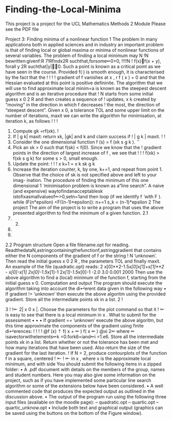 # Finding-the-Local-Minima

This project is a project for the UCL Mathematics Methods 2 Module 
Please see the PDF file




Project 3: Finding minima of a nonlinear function 1 The problem
In many applications both in applied sciences and in industry an important
problem is that of finding local or global maxima or minima of nonlinear
functions of several variables. The problem of finding a local minimum may
N ! N
bewritten:givenf:R 7!Rfindx2R suchthat,forsome✏0>0,
! ! ! ! N !  f(x)f(x + y), forall y 2R suchthat|y|✏0.
Such a point is known as a critical point as we have seen in the course. Provided f(·) is smooth enough, it is characterised by the fact that the
!  !  !  ! 
gradient of f vanishes at x , r f ( x ) = 0 and that the Hessian evaluated
at this point is positive defininite.
The algorithm that we will use to find approximate local minim=a is
known as the steepest descent algorithm and is an iterative procedure that
!  N
starts from some initial guess x 0 2 R and then creates a sequence of
! 
updates, x k created by “moving” in the direction in which f decreases ! 
the most, the direction of “steepest descent”. Given x 0, a tolerance TOL and some upper limit on the number of iterations, maxit we can write the algorithm for minimisation, at iteration k, as follows
!  !  ! 
1. Compute gk =rf(xk).
! 
2. If | g k| <TOL or k >maxit: return xk, |gk| and k and claim success if
! 
| g k | <TOL and failure if k >maxit.
 ! ! 
3. Consider the one dimensional function f (s) = f (xk   s g k ).
 ̃ ̃
4. Pick an sk > 0 such that f(sk) < f(0). Since we know that the
! 
gradient points in the direction of largest increase of f , we see that  !  ! ! 
f(xk) > f(xk   s g k) for some s > 0, small enough.
5. Update the point:
!  !  !  x k+1 = x k   sk g k
6. Increase the iteration counter, k, by one, k+=1, and repeat from point 1.
Observe that the choice of sk is not specified above and left to your imag- ination. The procedure of finding the minimum of this one dimensional
1
 ̃
minimisation problem is known as a“line search”. A naive (and expensive) waytofindanacceptablesk istofixasmallvalueof✏>0,setn=1and then loop (if we identify f ̃ with F ).
while (F(n*epsilon) <F((n-1)*epsilon)):
  n+=1
s_k = (n-1)*epsilon
2 The project
The aim of the project is to write a program that uses the above presented algorithm to find the minimum of a given function.
2.1
1. 2.
3.
4.
2.2
Program structure
Open a file filename.opt for reading. ReadthedataN,astringcontainingthefunctionf,astringgradient
that contains either the N components of the gradient of f or the string
!  N
’unknown’. Then read the initial guess x 0 2 R , the parameters TOL
and finally maxit.
An example of the file (quadratic.opt) reads:
2
x[0]**2-1.5*x[0]*x[1]+x[1]**2 - x[0]-x[1]
2*x[0]-1.5*x[1]-1 2*x[1]-1.5*x[0]-1
-2.0 3.0
0.001
2000
Then use the above algorithm to find a (local) minimum of the function
f, starting from the initial guess x 0. Computation and output
The program should execute the algorithm taking into account the di↵erent data given in the following way
• If gradient != ’unknown’
then execute the above algoritm using the provided gradient. Store all the intermediate points xk in a list.
2
! 

3
!  ! ⇤
2| x 0   x |. Choose the parameters for the plot command so that it
!  ⇤ is easy to see that there is a local minimum in x .
What to submit for the assessment
•
• •
If gradient == ’unknown’
execute the above algoritm, but this time approximate the components of the gradient using finite di↵erences:
!  !  !  !  @f (x) ⇡ f( x + ✏ )   f( x   ✏ )
@xi 2✏
where ✏ isavectorwithelements✏k =0.fork6=iand✏i =1.e 6.
Store all the intermediate points xk in a list.
Return whether or not the tolerance has been met and how many iterations that have been used. Also return the size of the gradient for the last iteration.
  ! 
If N = 2, produce contourplots of the function f in a square, centered !  ⇤ !  ⇤
in x , where x is the approximate local minimum, and with side
You should submit the following items in a zipped folder:
• A .pdf document with details on the members of the group, names and student numbers. Here you may also give some information on the project, such as if you have implemented some particular line search algorithm or some of the extensions below have been considered.
• A well commented code that produces the expected output as outlined in the discussion above.
• The output of the program run using the following three input files (available on the moodle page):
– quadratic.opt
– quartic.opt
– quartic_unknow.opt
• Include both text and graphical output (graphics can be saved using the buttons on the bottom of the Figure window).
